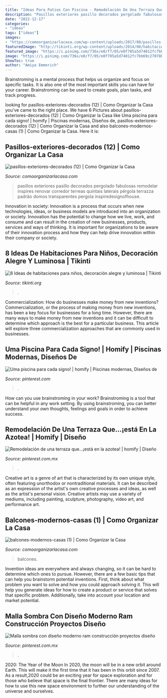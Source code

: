 ```yaml
---
title: "Ideas Para Patios Con Piscina - Remodelación De Una Terraza Que...¡está En La Azotea!"
description: "Pasillos exteriores pasillo decorados pergolado fabulosas remodelar inspires renovar corredor terreas quintais laterais pérgola terrazza padrão domos transparentes pergola inspiredesignofhouse"
date: "2022-12-17"
categories:
- "ideas"
tags: ["ideas"]
images:
- "https://comoorganizarlacasa.com/wp-content/uploads/2017/08/pasillos-exteriores-decorados-12.jpg"
featuredImage: "http://tikinti.org/wp-content/uploads/2014/08/habitaciones-de-niños-tikinti-1-684x1024.jpg"
featured_image: "https://i.pinimg.com/736x/e0/f7/05/e0f705a5d74012fc7bb69c27078b1608.jpg"
image: "https://i.pinimg.com/736x/e0/f7/05/e0f705a5d74012fc7bb69c27078b1608.jpg"
ShowToc: true
author: "Amiya Emmerich"
---
```



Brainstroming is a mental process that helps us organize and focus on specific tasks. It is also one of the most important skills you can have for your career. Brainstroming can be used to create goals, plan tasks, and track progress.

	

		
looking for pasillos-exteriores-decorados (12) | Como Organizar la Casa you've came to the right place. We have 6 Pictures about pasillos-exteriores-decorados (12) | Como Organizar la Casa like Uma piscina para cada signo! | homify | Piscinas modernas, Diseños de, pasillos-exteriores-decorados (12) | Como Organizar la Casa and also balcones-modernos-casas (1) | Como Organizar la Casa. Here it is:
		
    
## Pasillos-exteriores-decorados (12) | Como Organizar La Casa

<img loading=lazy src="https://comoorganizarlacasa.com/wp-content/uploads/2017/08/pasillos-exteriores-decorados-12.jpg" onerror="this.onerror=null;this.src='https://tse2.mm.bing.net/th?id=OIP.zbJO_f3eKw9dgNFwWXFMxwHaJ4&amp;pid=15.1';" alt="pasillos-exteriores-decorados (12) | Como Organizar la Casa">

_Source: comoorganizarlacasa.com_

>pasillos exteriores pasillo decorados pergolado fabulosas remodelar inspires renovar corredor terreas quintais laterais pérgola terrazza padrão domos transparentes pergola inspiredesignofhouse. 

	

Innovation in society:
Innovation is a process that occurs when new technologies, ideas, or business models are introduced into an organization or society. Innovation has the potential to change how we live, work, and consume and can result in the creation of new businesses, products, services and ways of thinking. It is important for organizations to be aware of their innovation process and how they can help drive innovation within their company or society.

    
## 8 Ideas De Habitaciones Para Niños, Decoración Alegre Y Luminosa | Tikinti

<img loading=lazy src="http://tikinti.org/wp-content/uploads/2014/08/habitaciones-de-niños-tikinti-1-684x1024.jpg" onerror="this.onerror=null;this.src='https://tse4.mm.bing.net/th?id=OIP.w75_kvrwJxNDEcxQIXYe_wHaLF&amp;pid=15.1';" alt="8 Ideas de habitaciones para niños, decoración alegre y luminosa | Tikinti">

_Source: tikinti.org_

>. 

	

Commercialization: How do businesses make money from new inventions?
Commercialization, or the process of making money from new inventions, has been a key focus for businesses for a long time. However, there are many ways to make money from new inventions and it can be difficult to determine which approach is the best for a particular business. This article will explore three commercialization approaches that are commonly used in businesses.

    
## Uma Piscina Para Cada Signo! | Homify | Piscinas Modernas, Diseños De

<img loading=lazy src="https://i.pinimg.com/736x/ff/ed/90/ffed900306081283605657aa55310d8a--swimmingpools-small-pools.jpg" onerror="this.onerror=null;this.src='https://tse2.mm.bing.net/th?id=OIP.pOInEtewd9DWISjHCU_bAAHaLH&amp;pid=15.1';" alt="Uma piscina para cada signo! | homify | Piscinas modernas, Diseños de">

_Source: pinterest.com_

>. 

	

How can you use brainstroming in your work?
Brainstroming is a tool that can be helpful in any work setting. By using brainstroming, you can better understand your own thoughts, feelings and goals in order to achieve success.

    
## Remodelación De Una Terraza Que...¡está En La Azotea! | Homify | Diseño

<img loading=lazy src="https://i.pinimg.com/736x/be/e6/60/bee660c9e85e0ccd30099c0edc8e13ae.jpg" onerror="this.onerror=null;this.src='https://tse2.mm.bing.net/th?id=OIP.wlzw7Xgutc9c8vzxsKN87AHaFj&amp;pid=15.1';" alt="Remodelación de una terraza que...¡está en la azotea! | homify | Diseño">

_Source: pinterest.com.mx_

>. 

	

Creative art is a genre of art that is characterized by its own unique style, often featuring unorthodox or nontraditional materials. It can be described as an expression of the artist's own creative processes and ideas, as well as the artist's personal vision. Creative artists may use a variety of mediums, including painting, sculpture, photography, video art, and performance art.

    
## Balcones-modernos-casas (1) | Como Organizar La Casa

<img loading=lazy src="https://comoorganizarlacasa.com/wp-content/uploads/2017/06/balcones-modernos-casas-1.jpg" onerror="this.onerror=null;this.src='https://tse4.mm.bing.net/th?id=OIP.yZt0Ygptlhkyl8F6g0Hc8QHaNK&amp;pid=15.1';" alt="balcones-modernos-casas (1) | Como Organizar la Casa">

_Source: comoorganizarlacasa.com_

>balcones. 

	

Invention ideas are everywhere and always changing, so it can be hard to determine which ones to pursue. However, there are a few basic tips that can help you brainstorm potential inventions. First, think about what problem you want to solve and how you could approach solving it. This will help you generate ideas for how to create a product or service that solves that specific problem. Additionally, take into account your location and market potential.

    
## Malla Sombra Con Diseño Moderno Ram Construcción Proyectos Diseño

<img loading=lazy src="https://i.pinimg.com/736x/e0/f7/05/e0f705a5d74012fc7bb69c27078b1608.jpg" onerror="this.onerror=null;this.src='https://tse4.mm.bing.net/th?id=OIP.IysJ8KrpZgqS6jeXhRMtewHaHM&amp;pid=15.1';" alt="Malla sombra con diseño moderno ram construcción proyectos diseño">

_Source: pinterest.com.mx_

>. 

	

2020: The Year of the Moon
In 2020, the moon will be in a new orbit around Earth. This will make it the first time that it has been in this orbit since 2007. As a result,2020 could be an exciting year for space exploration and for those who believe that space is the final frontier. There are many ideas for how to use this new space environment to further our understanding of the universe and ourselves.

